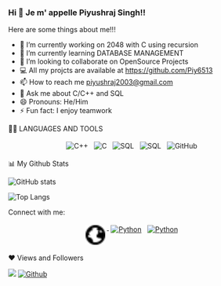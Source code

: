 ### Hi 👋  Je m' appelle Piyushraj Singh!!

Here are some things about me!!!

- 🔭 I’m currently working on 2048 with C using recursion
- 🌱 I’m currently learning DATABASE MANAGEMENT
- 👯 I’m looking to collaborate on OpenSource Projects
- 💻 All my projcts are available at https://github.com/Piy6513
- 📫 How to reach me piyushraj2003@gmail.com
- 💬 Ask me about C/C++ and SQL
- 😄 Pronouns: He/Him
- ⚡ Fun fact: I enjoy teamwork

👨‍💻 LANGUAGES AND TOOLS

<p align="center">
<img src="https://upload.wikimedia.org/wikipedia/commons/1/18/ISO_C%2B%2B_Logo.svg" alt="C++" height="40" style="vertical-align:top; margin:4px">
<img src="https://upload.wikimedia.org/wikipedia/commons/1/18/C_Programming_Language.svg" alt="C" height="40" style="vertical-align:top; margin:4px">
<img src="https://upload.wikimedia.org/wikipedia/commons/8/87/Sql_data_base_with_logo.png" alt="SQL" height="40" style="vertical-align:top; margin:4px">
<img src="https://upload.wikimedia.org/wikipedia/commons/e/e0/Git-logo.svg" alt="SQL" height="40" style="vertical-align:top; margin:4px">
<img src="https://upload.wikimedia.org/wikipedia/commons/2/29/GitHub_logo_2013.svg" alt="GitHub" height="40" style="vertical-align:top; margin:4px">
</p>

📊 My Github Stats

![GitHub stats](https://github-readme-stats.vercel.app/api?username=Piy6513&show_icons=true&theme=tokyonight)

![Top Langs](https://github-readme-stats.vercel.app/api/top-langs/?username=Piy6513&theme=tokyonight)

Connect with me:

<p align="center">
 <a href="https://github.com/Piy6513" target="_blank" rel="noopener noreferrer"> <img src="https://raw.githubusercontent.com/iconic/open-iconic/master/svg/globe.svg" alt="Python" height="40" style="vertical-align:top; margin:4px"> </a>
 <a href="https://www.linkedin.com/in/piyushraj-singh-523711206/" target="_blank" rel="noopener noreferrer"> <img src="https://cdn.jsdelivr.net/npm/simple-icons@v3/icons/linkedin.svg" alt="Python" height="40" style="vertical-align:top; margin:4px"></a>
 <a href="https://www.instagram.com/piyush_163/"> <img src="https://upload.wikimedia.org/wikipedia/commons/e/e7/Instagram_logo_2016.svg" alt="Python" height="40" style="vertical-align:top; margin:4px"></a>
</p>

❤ Views and Followers

![](https://visitor-badge.laobi.icu/badge?page_id=Piy6513.Piy6513)
[![Github](https://img.shields.io/github/followers/Piy6513?label=Follow&style=social)](https://github.com/Piy6513)

